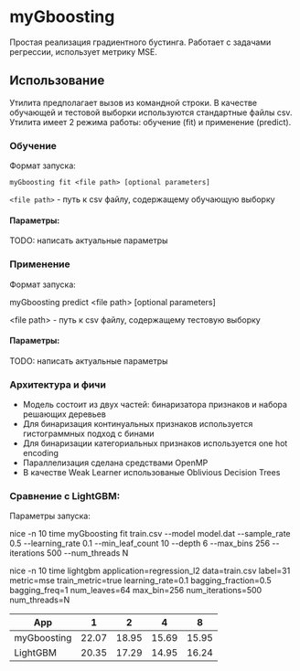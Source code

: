 # myGboosting
Простая реализация градиентного бустинга. Работает с задачами регрессии, использует метрику MSE.

## Использование

Утилита предполагает вызов из командной строки. 
В качестве обучающей и тестовой выборки используются стандартные файлы csv. 
Утилита имеет 2 режима работы: обучение (fit) и применение (predict).

### Обучение

Формат запуска:

`myGboosting fit <file path> [optional parameters]`

`<file path>` - путь к csv файлу, содержащему обучающую выборку
#### Параметры:

TODO: написать актуальные параметры

### Применение

Формат запуска:

myGboosting predict \<file path> [optional parameters]

\<file path> - путь к csv файлу, содержащему тестовую выборку
#### Параметры:

TODO: написать актуальные параметры

### Архитектура и фичи

- Модель состоит из двух частей: бинаризатора признаков и набора решающих деревьев
- Для бинаризация континуальных признаков используется гистограммных подход с бинами
- Для бинаризации категориальных признаков используется one hot encoding
- Параллелизация сделана средствами OpenMP
- В качестве Weak Learner использованые Oblivious Decision Trees

### Cравнение с LightGBM:

Параметры запуска:

nice -n 10 time myGboosting fit train.csv --model model.dat --sample_rate 0.5 --learning_rate 0.1 --min_leaf_count 10 --depth 6 --max_bins 256 --iterations 500 --num_threads N

nice -n 10 time lightgbm application=regression_l2 data=train.csv label=31 metric=mse train_metric=true learning_rate=0.1 bagging_fraction=0.5 bagging_freq=1 num_leaves=64 max_bin=256 num_iterations=500 num_threads=N

|      App    |   1   |   2   |   4   |   8   |
|-------------|-------|-------|-------|-------|
| myGboosting | 22.07 | 18.95 | 15.69 | 15.95 |
| LightGBM    | 20.35 | 17.29 | 14.95 | 16.24 |